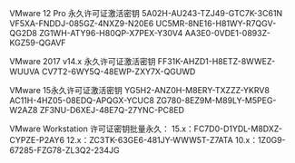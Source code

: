 VMware 12 Pro 永久许可证激活密钥
5A02H-AU243-TZJ49-GTC7K-3C61N
VF5XA-FNDDJ-085GZ-4NXZ9-N20E6
UC5MR-8NE16-H81WY-R7QGV-QG2D8
ZG1WH-ATY96-H80QP-X7PEX-Y30V4
AA3E0-0VDE1-0893Z-KGZ59-QGAVF

VMware 2017 v14.x 永久许可证激活密钥
FF31K-AHZD1-H8ETZ-8WWEZ-WUUVA
CV7T2-6WY5Q-48EWP-ZXY7X-QGUWD

VMware 15永久许可证激活密钥
YG5H2-ANZ0H-M8ERY-TXZZZ-YKRV8
AC11H-4HZ05-08EDQ-APQGX-YCUC8
ZG780-8EZ9M-M89LY-M5PEG-W2AZ8
ZF3NU-D6XEJ-48E7Q-27YNC-PC8ED

VMware Workstation 许可证密钥批量永久：
15.x：FC7D0-D1YDL-M8DXZ-CYPZE-P2AY6
12.x：ZC3TK-63GE6-481JY-WWW5T-Z7ATA
10.x：1Z0G9-67285-FZG78-ZL3Q2-234JG